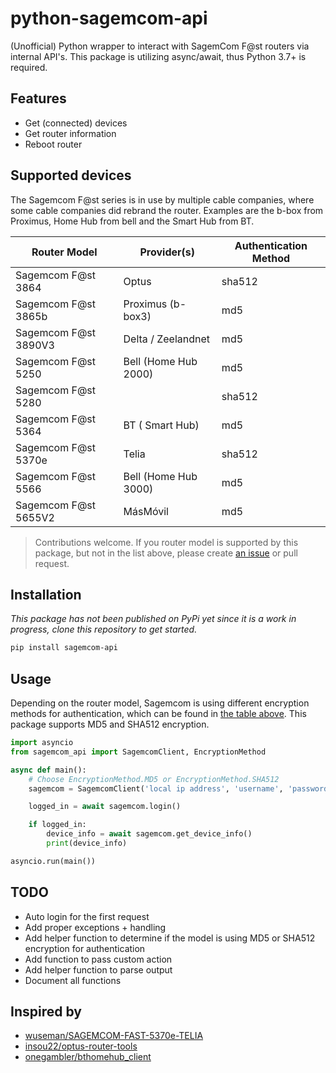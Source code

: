 # python-sagemcom-api

(Unofficial) Python wrapper to interact with SagemCom F@st routers via internal API's. This package is utilizing async/await, thus Python 3.7+ is required.

## Features

- Get (connected) devices
- Get router information
- Reboot router

## Supported devices

The Sagemcom F@st series is in use by multiple cable companies, where some cable companies did rebrand the router. Examples are the b-box from Proximus, Home Hub from bell and the Smart Hub from BT.

| Router Model         | Provider(s)          | Authentication Method |
| -------------------- | -------------------- | --------------------- |
| Sagemcom F@st 3864   | Optus                | sha512                |
| Sagemcom F@st 3865b  | Proximus (b-box3)    | md5                   |
| Sagemcom F@st 3890V3 | Delta / Zeelandnet   | md5                   |
| Sagemcom F@st 5250   | Bell (Home Hub 2000) | md5                   |
| Sagemcom F@st 5280   |                      | sha512                |
| Sagemcom F@st 5364   | BT ( Smart Hub)      | md5                   |
| Sagemcom F@st 5370e  | Telia                | sha512                |
| Sagemcom F@st 5566   | Bell (Home Hub 3000) | md5                   |
| Sagemcom F@st 5655V2 | MásMóvil             | md5                   |

> Contributions welcome. If you router model is supported by this package, but not in the list above, please create [an issue](https://github.com/iMicknl/python-sagemcom-api/issues/new) or pull request.

## Installation

_This package has not been published on PyPi yet since it is a work in progress, clone this repository to get started._

```bash
pip install sagemcom-api
```

## Usage

Depending on the router model, Sagemcom is using different encryption methods for authentication, which can be found in [the table above](#supported-devices). This package supports MD5 and SHA512 encryption.

```python
import asyncio
from sagemcom_api import SagemcomClient, EncryptionMethod

async def main():
    # Choose EncryptionMethod.MD5 or EncryptionMethod.SHA512
    sagemcom = SagemcomClient('local ip address', 'username', 'password', EncryptionMethod.MD5)

    logged_in = await sagemcom.login()

    if logged_in:
        device_info = await sagemcom.get_device_info()
        print(device_info)

asyncio.run(main())
```

## TODO

- Auto login for the first request
- Add proper exceptions + handling
- Add helper function to determine if the model is using MD5 or SHA512 encryption for authentication
- Add function to pass custom action
- Add helper function to parse output
- Document all functions

## Inspired by

- [wuseman/SAGEMCOM-FAST-5370e-TELIA](https://github.com/wuseman/SAGEMCOM-FAST-5370e-TELIA)
- [insou22/optus-router-tools](https://github.com/insou22/optus-router-tools)
- [onegambler/bthomehub_client](https://github.com/onegambler/bthomehub_client)
